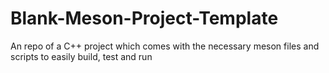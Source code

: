 # Blank-Meson-Project-Template
An repo of a C++ project which comes with the necessary meson files and scripts to easily build, test and run
